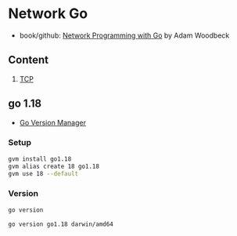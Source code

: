 # Network Go

- book/github: [Network Programming with Go](https://github.com/awoodbeck/gnp) by Adam Woodbeck

## Content

1. [TCP](src/01_tcp/README.md)

## go 1.18

- [Go Version Manager](https://github.com/moovweb/gvm)

### Setup

```bash
gvm install go1.18
gvm alias create 18 go1.18
gvm use 18 --default
```

### Version

```bash
go version

go version go1.18 darwin/amd64
```
